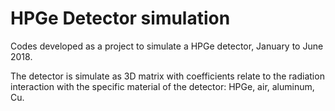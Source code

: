 # HPGe Detector simulation

Codes developed as a project to simulate a HPGe detector, January to June 2018.

The detector is simulate as 3D matrix with coefficients relate to the radiation interaction with the specific material of the detector: HPGe, air, aluminum, Cu.
